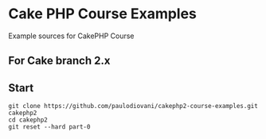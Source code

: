 # Cake PHP Course Examples

Example sources for CakePHP Course

## For Cake branch 2.x

## Start

```
git clone https://github.com/paulodiovani/cakephp2-course-examples.git cakephp2
cd cakephp2
git reset --hard part-0
```
